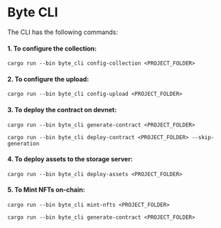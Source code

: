 # Byte CLI

The CLI has the following commands:

#### 1. To configure the collection:

```cargo run --bin byte_cli config-collection <PROJECT_FOLDER>```

#### 2. To configure the upload:

```cargo run --bin byte_cli config-upload <PROJECT_FOLDER>```

#### 3. To deploy the contract on devnet:

`cargo run --bin byte_cli generate-contract <PROJECT_FOLDER>`

```cargo run --bin byte_cli deploy-contract <PROJECT_FOLDER> --skip-generation```

#### 4. To deploy assets to the storage server:

```cargo run --bin byte_cli deploy-assets <PROJECT_FOLDER>```

#### 5. To Mint NFTs on-chain:

`cargo run --bin byte_cli mint-nfts <PROJECT_FOLDER>`

```cargo run --bin byte_cli generate-contract <PROJECT_FOLDER>```
